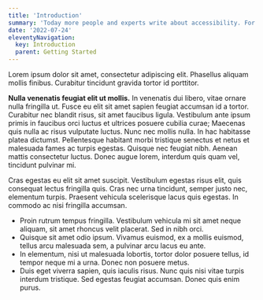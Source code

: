 ```yaml
---
title: 'Introduction'
summary: 'Today more people and experts write about accessibility. For the better progression it is a good idea to read them.'
date: '2022-07-24'
eleventyNavigation:
  key: Introduction
  parent: Getting Started
---
```


<p class="lead">Lorem ipsum dolor sit amet, consectetur adipiscing elit. Phasellus aliquam mollis finibus. Curabitur tincidunt gravida tortor id porttitor.</p>

**Nulla venenatis feugiat elit ut mollis.** In venenatis dui libero, vitae ornare nulla fringilla ut. Fusce eu elit sit amet sapien feugiat accumsan id a tortor. Curabitur nec blandit risus, sit amet faucibus ligula. Vestibulum ante ipsum primis in faucibus orci luctus et ultrices posuere cubilia curae; Maecenas quis nulla ac risus vulputate luctus. Nunc nec mollis nulla. In hac habitasse platea dictumst. Pellentesque habitant morbi tristique senectus et netus et malesuada fames ac turpis egestas. Quisque nec feugiat nibh. Aenean mattis consectetur luctus. Donec augue lorem, interdum quis quam vel, tincidunt pulvinar mi.

Cras egestas eu elit sit amet suscipit. Vestibulum egestas risus elit, quis consequat lectus fringilla quis. Cras nec urna tincidunt, semper justo nec, elementum turpis. Praesent vehicula scelerisque lacus quis egestas. In commodo ac nisi fringilla accumsan.

- Proin rutrum tempus fringilla. Vestibulum vehicula mi sit amet neque aliquam, sit amet rhoncus velit placerat. Sed in nibh orci.
- Quisque sit amet odio ipsum. Vivamus euismod, ex a mollis euismod, tellus arcu malesuada sem, a pulvinar arcu lacus eu ante.
- In elementum, nisi ut malesuada lobortis, tortor dolor posuere tellus, id tempor neque mi a urna. Donec non posuere metus.
- Duis eget viverra sapien, quis iaculis risus. Nunc quis nisi vitae turpis interdum tristique. Sed egestas feugiat accumsan. Donec quis enim purus.
